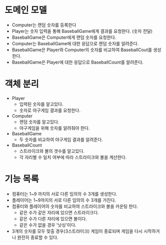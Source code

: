 # 도메인 모델

- Computer는 랜덤 숫자를 등록한다
- Player는 숫자 입력을 통해 BaseballGame에게 결과를 요청한다. (숫자 전달)
- BaseballGame은 Computer에게 랜덤 숫자를 요청한다.
- Computer는 BaseballGame에 대한 응답으로 랜덤 숫자를 알려준다.
- BaseballGame은 Player와 Computer의 숫자를 비교하여 BaseballCout를 생성한다.
- BaseballGame은 Player에 대한 응답으로 BaseballCount를 알려준다.

# 객체 분리

- Player
    - 입력된 숫자를 알고있다.
    - 숫자로 야구게임 결과를 요청한다.
- Computer
    - 랜덤 숫자를 알고있다.
    - 야구게임을 위해 숫자를 알려줘야 한다.
- BaseballGame
    - 두 숫자를 비교하여 야구게임 결과를 알려준다.
- BaseballCount
    - 스트라이크와 볼의 갯수를 알고있다.
    - 각 자리별 수 일치 여부에 따라 스트라이크와 볼을 계산한다.

# 기능 목록

- 컴퓨터는 1~9 까지의 서로 다른 임의의 수 3개를 생성한다.
- 플레이어는 1~9까지의 서로 다른 임의의 수 3개를 가진다.
- 컴퓨터와 플레이어의 숫자를 비교하여 스트라이크와 볼을 카운팅 한다.
    - 같은 수가 같은 자리에 있으면 스트라이크다.
    - 같은 수가 다른 자리에 있으면 볼이다.
    - 같은 수가 없을 경우 '낫싱'이다.
- 3개의 숫자를 모두 맞출 경우(3스트라이크) 게임이 종료되며 게임을 다시 시작하거나 완전히 종료할 수 있다.
